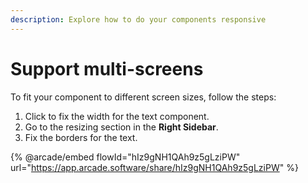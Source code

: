 ```yaml
---
description: Explore how to do your components responsive
---
```


# Support multi-screens

To fit your component to different screen sizes, follow the steps:

1. Click to fix the width for the text component.
2. Go to the resizing section in the **Right Sidebar**.
3. Fix the borders for the text.

{% @arcade/embed flowId="hIz9gNH1QAh9z5gLziPW" url="https://app.arcade.software/share/hIz9gNH1QAh9z5gLziPW" %}
